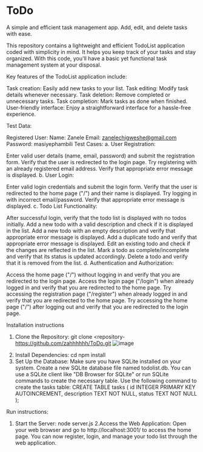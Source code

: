 # ToDo
A simple and efficient task management app. Add, edit, and delete tasks with ease. 

This repository contains a lightweight and efficient TodoList application coded with simplicity in mind. It helps you keep track of your tasks and stay organized. With this code, you'll have a basic yet functional task management system at your disposal.

Key features of the TodoList application include:

Task creation: Easily add new tasks to your list.
Task editing: Modify task details whenever necessary.
Task deletion: Remove completed or unnecessary tasks.
Task completion: Mark tasks as done when finished.
User-friendly interface: Enjoy a straightforward interface for a hassle-free experience.


Test Data:

Registered User:
Name: Zanele
Email: zanelechigweshe@gmail.com
Password: masiyephambili
Test Cases:
a. User Registration:

Enter valid user details (name, email, password) and submit the registration form.
Verify that the user is redirected to the login page.
Try registering with an already registered email address.
Verify that appropriate error message is displayed.
b. User Login:

Enter valid login credentials and submit the login form.
Verify that the user is redirected to the home page ("/") and their name is displayed.
Try logging in with incorrect email/password.
Verify that appropriate error message is displayed.
c. Todo List Functionality:

After successful login, verify that the todo list is displayed with no todos initially.
Add a new todo with a valid description and check if it is displayed in the list.
Add a new todo with an empty description and verify that appropriate error message is displayed.
Add a duplicate todo and verify that appropriate error message is displayed.
Edit an existing todo and check if the changes are reflected in the list.
Mark a todo as complete/incomplete and verify that its status is updated accordingly.
Delete a todo and verify that it is removed from the list.
d. Authentication and Authorization:

Access the home page ("/") without logging in and verify that you are redirected to the login page.
Access the login page ("/login") when already logged in and verify that you are redirected to the home page.
Try accessing the registration page ("/register") when already logged in and verify that you are redirected to the home page.
Try accessing the home page ("/") after logging out and verify that you are redirected to the login page.

Installation instructions
1. Clone the Repository:
  git clone <repository-https://github.com/zahhhhhh/ToDo.git
![image](https://github.com/zahhhhhh/ToDo/assets/79584184/be80f831-66a7-4386-924e-4e57303cfe11)
>
2. Install Dependencies:
   cd <project-directory>
    npm install
3. Set Up the Database:
  Make sure you have SQLite installed on your system.
  Create a new SQLite database file named todolist.db.
  You can use a SQLite client like "DB Browser for SQLite" or run SQLite commands to create the necessary table. Use the following command to create the tasks table:
  CREATE TABLE tasks (
  id INTEGER PRIMARY KEY AUTOINCREMENT,
  description TEXT NOT NULL,
  status TEXT NOT NULL
);
  
Run instructions:
1. Start the Server:
   node server.js
2.Access the Web Application:
Open your web browser and go to http://localhost:3001/  to access the home page.
You can now register, login, and manage your todo list through the web application.
